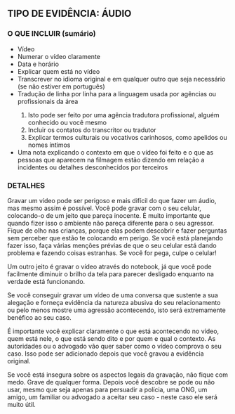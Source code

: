 <h2>TIPO DE EVIDÊNCIA: ÁUDIO</h2>
<h3>O QUE INCLUIR (sumário)</h3>
<ul>
    <li>Vídeo</li>
    <li>Numerar o vídeo claramente</li>
    <li>Data e horário</li>
    <li>Explicar quem está no vídeo</li>
    <li>Transcrever no idioma original e em qualquer outro que seja necessário (se não estiver em português)</li>
    <li>Tradução de linha por linha para a linguagem usada por agências ou profissionais da área</li>
    <ol>
        <li>Isto pode ser feito por uma agência tradutora profissional, alguém conhecido ou você mesmo</li>
        <li>Incluir os contatos do transcritor ou tradutor</li>
        <li>Explicar termos culturais ou vocativos carinhosos, como apelidos ou nomes íntimos</li>
    </ol>
    <li>Uma nota explicando o contexto em que o vídeo foi feito e o que as pessoas que aparecem na filmagem estão dizendo em relação a incidentes ou detalhes desconhecidos por terceiros</li>
</ul>
<h3>DETALHES</h3>
<p>Gravar um vídeo pode ser perigoso e mais difícil do que fazer um áudio, mas mesmo assim é possível. Você pode gravar com o seu celular, colocando-o de um jeito que pareça inocente. É muito importante que quando fizer isso o ambiente não pareça diferente para o seu agressor. Fique de olho nas crianças, porque elas podem descobrir e fazer perguntas sem perceber que estão te colocando em perigo. Se você está planejando fazer isso, faça várias menções prévias de que o seu celular está dando problema e fazendo coisas estranhas. Se você for pega, culpe o celular!</p>
<p>Um outro jeito é gravar o vídeo através do notebook, já que você pode facilmente diminuir o brilho da tela para parecer desligado enquanto na verdade está funcionando.</p>
<p>Se você conseguir gravar um vídeo de uma conversa que sustente a sua alegação e forneça evidência da natureza abusiva do seu relacionamento ou pelo menos mostre uma agressão acontecendo, isto será extremamente benéfico ao seu caso.</p>
<p>É importante você explicar claramente o que está acontecendo no vídeo, quem está nele, o que está sendo dito e por quem e qual o contexto. As autoridades ou o advogado vão quer saber como o vídeo comprova o seu caso. Isso pode ser adicionado depois que você gravou a evidência original.</p>
<p>Se você está insegura sobre os aspectos legais da gravação, não fique com medo. Grave de qualquer forma. Depois você descobre se pode ou não usar, mesmo que seja apenas para persuadir a polícia, uma ONG, um amigo, um familiar ou advogado a aceitar seu caso - neste caso ele será muito útil.</p>